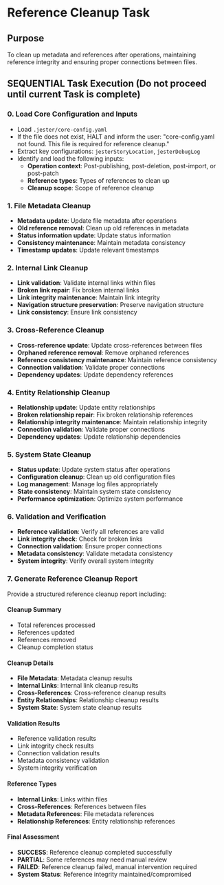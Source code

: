 <!-- Powered by BMAD™ Core -->

# Reference Cleanup Task

## Purpose

To clean up metadata and references after operations, maintaining reference integrity and ensuring proper connections between files.

## SEQUENTIAL Task Execution (Do not proceed until current Task is complete)

### 0. Load Core Configuration and Inputs

- Load `.jester/core-config.yaml`
- If the file does not exist, HALT and inform the user: "core-config.yaml not found. This file is required for reference cleanup."
- Extract key configurations: `jesterStoryLocation`, `jesterDebugLog`
- Identify and load the following inputs:
  - **Operation context**: Post-publishing, post-deletion, post-import, or post-patch
  - **Reference types**: Types of references to clean up
  - **Cleanup scope**: Scope of reference cleanup

### 1. File Metadata Cleanup

- **Metadata update**: Update file metadata after operations
- **Old reference removal**: Clean up old references in metadata
- **Status information update**: Update status information
- **Consistency maintenance**: Maintain metadata consistency
- **Timestamp updates**: Update relevant timestamps

### 2. Internal Link Cleanup

- **Link validation**: Validate internal links within files
- **Broken link repair**: Fix broken internal links
- **Link integrity maintenance**: Maintain link integrity
- **Navigation structure preservation**: Preserve navigation structure
- **Link consistency**: Ensure link consistency

### 3. Cross-Reference Cleanup

- **Cross-reference update**: Update cross-references between files
- **Orphaned reference removal**: Remove orphaned references
- **Reference consistency maintenance**: Maintain reference consistency
- **Connection validation**: Validate proper connections
- **Dependency updates**: Update dependency references

### 4. Entity Relationship Cleanup

- **Relationship update**: Update entity relationships
- **Broken relationship repair**: Fix broken relationship references
- **Relationship integrity maintenance**: Maintain relationship integrity
- **Connection validation**: Validate proper connections
- **Dependency updates**: Update relationship dependencies

### 5. System State Cleanup

- **Status update**: Update system status after operations
- **Configuration cleanup**: Clean up old configuration files
- **Log management**: Manage log files appropriately
- **State consistency**: Maintain system state consistency
- **Performance optimization**: Optimize system performance

### 6. Validation and Verification

- **Reference validation**: Verify all references are valid
- **Link integrity check**: Check for broken links
- **Connection validation**: Ensure proper connections
- **Metadata consistency**: Validate metadata consistency
- **System integrity**: Verify overall system integrity

### 7. Generate Reference Cleanup Report

Provide a structured reference cleanup report including:

#### Cleanup Summary
- Total references processed
- References updated
- References removed
- Cleanup completion status

#### Cleanup Details
- **File Metadata**: Metadata cleanup results
- **Internal Links**: Internal link cleanup results
- **Cross-References**: Cross-reference cleanup results
- **Entity Relationships**: Relationship cleanup results
- **System State**: System state cleanup results

#### Validation Results
- Reference validation results
- Link integrity check results
- Connection validation results
- Metadata consistency validation
- System integrity verification

#### Reference Types
- **Internal Links**: Links within files
- **Cross-References**: References between files
- **Metadata References**: File metadata references
- **Relationship References**: Entity relationship references

#### Final Assessment
- **SUCCESS**: Reference cleanup completed successfully
- **PARTIAL**: Some references may need manual review
- **FAILED**: Reference cleanup failed, manual intervention required
- **System Status**: Reference integrity maintained/compromised
